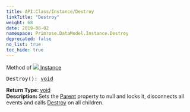 ```yaml
---
title: API:Class/Instance/Destroy
linkTitle: "Destroy"
weight: 68
date: 2019-08-02
namespace: Primrose.DataModel.Instance.Destroy
deprecated: false
no_list: true
toc_hide: true
---
```

Method of <a href="/docs/api-reference/Class/Instance"><img src="/icons/silk/default.png"/>&nbsp;Instance</a>
<pre class="method-declaration">
Destroy(): <a class="type" href="/docs/api-reference/System/void">void</a></pre>
<b>Return Type: </b>
<a class="type" href="/docs/api-reference/System/void">void</a>
<br/>
<b>Description: </b>
Sets the <a href="/docs/api-reference/Class/Instance/Parent" >Parent</a> property to null and locks it, disconnects all events and calls <a href="/docs/api-reference/Class/Instance/Destroy" >Destroy</a>
on all children.


